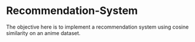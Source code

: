 # Recommendation-System
The objective here is to implement a recommendation system using cosine similarity on an anime dataset. 

